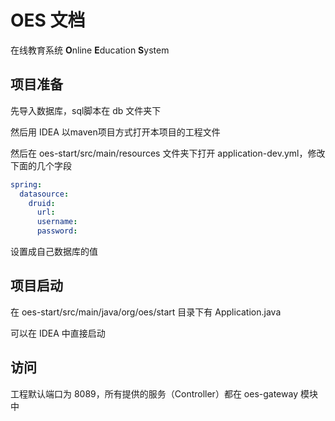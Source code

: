 # OES 文档
在线教育系统 **O**nline **E**ducation **S**ystem

## 项目准备

先导入数据库，sql脚本在 db 文件夹下

然后用 IDEA 以maven项目方式打开本项目的工程文件

然后在 oes-start/src/main/resources 文件夹下打开 application-dev.yml，修改下面的几个字段

```yml
spring:
  datasource:
    druid:
      url: 
      username: 
      password: 
```

设置成自己数据库的值


## 项目启动

在 oes-start/src/main/java/org/oes/start 目录下有 Application.java

可以在 IDEA 中直接启动

## 访问

工程默认端口为 8089，所有提供的服务（Controller）都在 oes-gateway 模块中
